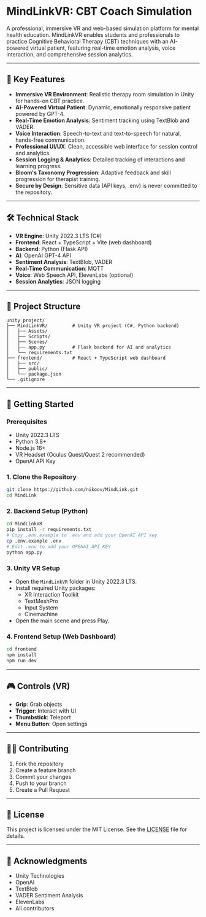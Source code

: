 # MindLinkVR: CBT Coach Simulation

A professional, immersive VR and web-based simulation platform for mental health education. MindLinkVR enables students and professionals to practice Cognitive Behavioral Therapy (CBT) techniques with an AI-powered virtual patient, featuring real-time emotion analysis, voice interaction, and comprehensive session analytics.

---

## 🌟 Key Features

- **Immersive VR Environment**: Realistic therapy room simulation in Unity for hands-on CBT practice.
- **AI-Powered Virtual Patient**: Dynamic, emotionally responsive patient powered by GPT-4.
- **Real-Time Emotion Analysis**: Sentiment tracking using TextBlob and VADER.
- **Voice Interaction**: Speech-to-text and text-to-speech for natural, hands-free communication.
- **Professional UI/UX**: Clean, accessible web interface for session control and analytics.
- **Session Logging & Analytics**: Detailed tracking of interactions and learning progress.
- **Bloom's Taxonomy Progression**: Adaptive feedback and skill progression for therapist training.
- **Secure by Design**: Sensitive data (API keys, .env) is never committed to the repository.

---

## 🛠️ Technical Stack

- **VR Engine**: Unity 2022.3 LTS (C#)
- **Frontend**: React + TypeScript + Vite (web dashboard)
- **Backend**: Python (Flask API)
- **AI**: OpenAI GPT-4 API
- **Sentiment Analysis**: TextBlob, VADER
- **Real-Time Communication**: MQTT
- **Voice**: Web Speech API, ElevenLabs (optional)
- **Session Analytics**: JSON logging

---

## 📁 Project Structure

```
unity project/
├── MindLinkVR/         # Unity VR project (C#, Python backend)
│   ├── Assets/
│   ├── Scripts/
│   ├── Scenes/
│   ├── app.py          # Flask backend for AI and analytics
│   └── requirements.txt
├── frontend/           # React + TypeScript web dashboard
│   ├── src/
│   ├── public/
│   └── package.json
└── .gitignore
```

---

## 🚀 Getting Started

### Prerequisites

- Unity 2022.3 LTS
- Python 3.8+
- Node.js 16+
- VR Headset (Oculus Quest/Quest 2 recommended)
- OpenAI API Key

### 1. Clone the Repository

```bash
git clone https://github.com/nikoov/MindLink.git
cd MindLink
```

### 2. Backend Setup (Python)

```bash
cd MindLinkVR
pip install -r requirements.txt
# Copy .env.example to .env and add your OpenAI API key
cp .env.example .env
# Edit .env to add your OPENAI_API_KEY
python app.py
```

### 3. Unity VR Setup

- Open the `MindLinkVR` folder in Unity 2022.3 LTS.
- Install required Unity packages:
  - XR Interaction Toolkit
  - TextMeshPro
  - Input System
  - Cinemachine
- Open the main scene and press Play.

### 4. Frontend Setup (Web Dashboard)

```bash
cd frontend
npm install
npm run dev
```

---

## 🎮 Controls (VR)

- **Grip**: Grab objects
- **Trigger**: Interact with UI
- **Thumbstick**: Teleport
- **Menu Button**: Open settings

---

## 🧑‍💻 Contributing

1. Fork the repository
2. Create a feature branch
3. Commit your changes
4. Push to your branch
5. Create a Pull Request

---

## 📝 License

This project is licensed under the MIT License. See the [LICENSE](LICENSE) file for details.

---

## 🙏 Acknowledgments

- Unity Technologies
- OpenAI
- TextBlob
- VADER Sentiment Analysis
- ElevenLabs
- All contributors 
